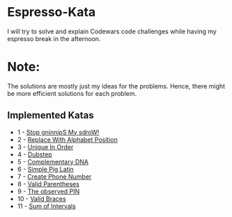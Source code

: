 # Espresso-Kata
I will try to solve and explain Codewars code challenges while having my espresso break in the afternoon.
# Note:
The solutions are mostly just my ideas for the problems. Hence, there might be more efficient solutions for each problem.


## Implemented Katas
* 1 - [Stop gninnipS My sdroW!](https://www.codewars.com/kata/5264d2b162488dc400000001)
* 2 - [Replace With Alphabet Position](https://www.codewars.com/kata/546f922b54af40e1e90001da)
* 3 - [Unique In Order](https://www.codewars.com/kata/54e6533c92449cc251001667)
* 4 - [Dubstep](https://www.codewars.com/kata/551dc350bf4e526099000ae5)
* 5 - [Complementary DNA](https://www.codewars.com/kata/554e4a2f232cdd87d9000038)
* 6 - [Simple Pig Latin](https://www.codewars.com/kata/520b9d2ad5c005041100000f)
* 7 - [Create Phone Number](https://www.codewars.com/kata/525f50e3b73515a6db000b83)
* 8 - [Valid Parentheses](https://www.codewars.com/kata/52774a314c2333f0a7000688)
* 9 - [The observed PIN](https://www.codewars.com/kata/5263c6999e0f40dee200059d)
* 10 - [Valid Braces](https://www.codewars.com/kata/5277c8a221e209d3f6000b56)
* 11 - [Sum of Intervals](https://www.codewars.com/kata/52b7ed099cdc285c300001cd)
